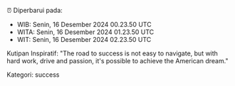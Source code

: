 ⏰ Diperbarui pada:
- WIB: Senin, 16 Desember 2024 00.23.50 UTC
- WITA: Senin, 16 Desember 2024 01.23.50 UTC
- WIT: Senin, 16 Desember 2024 02.23.50 UTC

Kutipan Inspiratif:
"The road to success is not easy to navigate, but with hard work, drive and passion, it's possible to achieve the American dream."


Kategori: success

